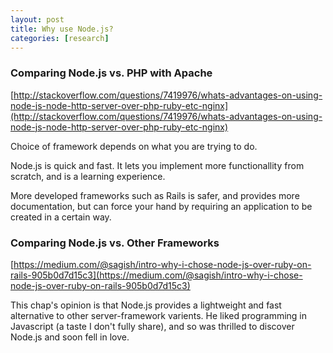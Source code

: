 ```yaml
---
layout: post
title: Why use Node.js?
categories: [research]
---
```


### Comparing Node.js vs. PHP with Apache

[http://stackoverflow.com/questions/7419976/whats-advantages-on-using-node-js-node-http-server-over-php-ruby-etc-nginx](http://stackoverflow.com/questions/7419976/whats-advantages-on-using-node-js-node-http-server-over-php-ruby-etc-nginx)

Choice of framework depends on what you are trying to do.

Node.js is quick and fast. It lets you implement more functionallity from scratch, and is a learning experience.

More developed frameworks such as Rails is safer, and provides more documentation, but can force your hand by requiring an application to be 
created in a certain way.

### Comparing Node.js vs. Other Frameworks

[https://medium.com/@sagish/intro-why-i-chose-node-js-over-ruby-on-rails-905b0d7d15c3](https://medium.com/@sagish/intro-why-i-chose-node-js-over-ruby-on-rails-905b0d7d15c3)

This chap's opinion is that Node.js provides a lightweight and fast alternative to other server-framework varients. He liked programming in 
Javascript (a taste I don't fully share), and so was thrilled to discover Node.js and soon fell in love.
